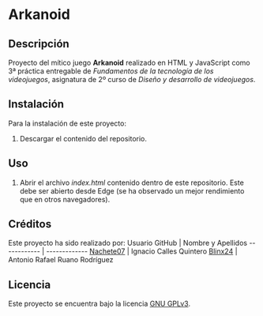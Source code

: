 # Arkanoid

## Descripción
Proyecto del mítico juego **Arkanoid** realizado en HTML y JavaScript como 3ª práctica entregable de *Fundamentos de la tecnología de los videojuegos*, asignatura de 2º curso de *Diseño y desarrollo de videojuegos*.

## Instalación
Para la instalación de este proyecto:
1. Descargar el contenido del repositorio.

## Uso
1. Abrir el archivo *index.html* contenido dentro de este repositorio. Este debe ser abierto desde Edge (se ha observado un mejor rendimiento que en otros navegadores).

## Créditos
Este proyecto ha sido realizado por:
Usuario GitHub | Nombre y Apellidos 
------------ | -------------
[Nachete07](https://github.com/Nachete07) | Ignacio Calles Quintero
[Blinx24](https://github.com/Blinx24) | Antonio Rafael Ruano Rodríguez

## Licencia
Este proyecto se encuentra bajo la licencia [GNU GPLv3](https://choosealicense.com/licenses/gpl-3.0/).

